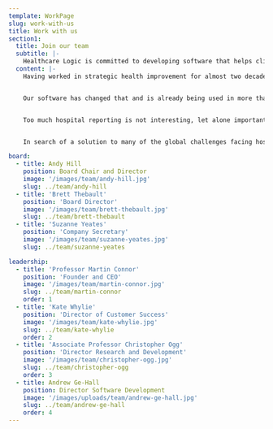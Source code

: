 ```yaml
---
template: WorkPage
slug: work-with-us
title: Work with us
section1:
  title: Join our team
  subtitle: |-
    Healthcare Logic is committed to developing software that helps clinical and managerial leaders improve the performance of their hospitals.
  content: |-
    Having worked in strategic health improvement for almost two decades across five countries and three continents, founder and CEO Martin Connor is driven by the remarkable fact there is no international standard definition of the appropriate data required to operationally manage a hospital.


    Our software has changed that and is already being used in more than 60 hospitals where it is optimising performance in areas such as Outpatients, Surgery and Theatres, Endoscopy, Emergency Departments and Inpatient Bed Management.


    Too much hospital reporting is not interesting, let alone important. The question we constantly ask ourselves is - can we get an action out of the data we are producing? If the answer is no, we throw it out. If it is yes, we keep it and get ready to take action.


    In search of a solution to many of the global challenges facing hospitals, we have created a common language that is helping solve the dilemma of capacity, demand and process and showing there is a simpler, cheaper and better way.

board:
  - title: Andy Hill
    position: Board Chair and Director
    image: '/images/team/andy-hill.jpg'
    slug: ../team/andy-hill
  - title: 'Brett Thebault'
    position: 'Board Director'
    image: '/images/team/brett-thebault.jpg'
    slug: ../team/brett-thebault
  - title: 'Suzanne Yeates'
    position: 'Company Secretary'
    image: '/images/team/suzanne-yeates.jpg'
    slug: ../team/suzanne-yeates

leadership:
  - title: 'Professor Martin Connor'
    position: 'Founder and CEO'
    image: '/images/team/martin-connor.jpg'
    slug: ../team/martin-connor
    order: 1
  - title: 'Kate Whylie'
    position: 'Director of Customer Success'
    image: '/images/team/kate-whylie.jpg'
    slug: ../team/kate-whylie
    order: 2
  - title: 'Associate Professor Christopher Ogg'
    position: 'Director Research and Development'
    image: '/images/team/christopher-ogg.jpg'
    slug: ../team/christopher-ogg
    order: 3
  - title: Andrew Ge-Hall
    position: Director Software Development
    image: '/images/uploads/team/andrew-ge-hall.jpg'
    slug: ../team/andrew-ge-hall
    order: 4
---
```

